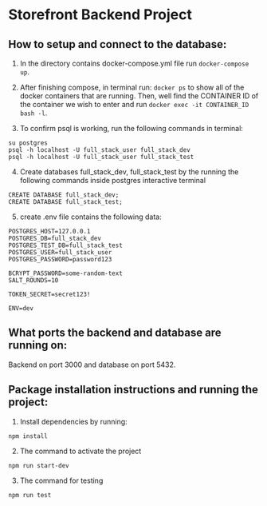 # Storefront Backend Project

## How to setup and connect to the database:

1. In the directory contains docker-compose.yml file run `docker-compose up`.

2. After finishing compose, in terminal run: `docker ps` to show all of the docker containers that are running. Then, well find the CONTAINER ID of the container we wish to enter and run `docker exec -it CONTAINER_ID bash -l`.

3. To confirm psql is working, run the following commands in terminal:

```
su postgres
psql -h localhost -U full_stack_user full_stack_dev
psql -h localhost -U full_stack_user full_stack_test
```

4. Create databases full_stack_dev, full_stack_test by the running the following commands inside postgres interactive terminal

```
CREATE DATABASE full_stack_dev;
CREATE DATABASE full_stack_test;
```

5. create .env file contains the following data:

```
POSTGRES_HOST=127.0.0.1
POSTGRES_DB=full_stack_dev
POSTGRES_TEST_DB=full_stack_test
POSTGRES_USER=full_stack_user
POSTGRES_PASSWORD=password123

BCRYPT_PASSWORD=some-random-text
SALT_ROUNDS=10

TOKEN_SECRET=secret123!

ENV=dev
```

## 	What ports the backend and database are running on:

Backend on port 3000 and database on port 5432.

## 	Package installation instructions and running the project:

1. Install dependencies by running:

```
npm install
```

2. The command to activate the project

```
npm run start-dev
```

3. The command for testing

```
npm run test
```